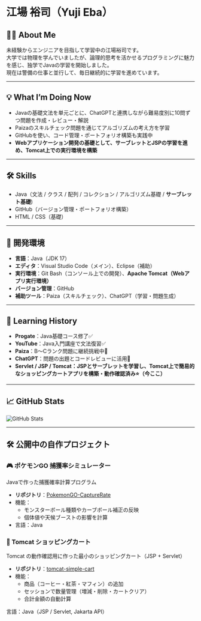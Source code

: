 # 江場 裕司（Yuji Eba）

## 🧑‍💻 About Me
未経験からエンジニアを目指して学習中の江場裕司です。  
大学では物理を学んでいましたが、論理的思考を活かせるプログラミングに魅力を感じ、独学でJavaの学習を開始しました。  
現在は警備の仕事と並行して、毎日継続的に学習を進めています。

---

## 💡 What I’m Doing Now
- Javaの基礎文法を単元ごとに、ChatGPTと連携しながら難易度別に10問ずつ問題を作成・レビュー・解説
- Paizaのスキルチェック問題を通じてアルゴリズムの考え方を学習
- GitHubを使い、コード管理・ポートフォリオ構築も実践中
- **Webアプリケーション開発の基礎として、サーブレットとJSPの学習を進め、Tomcat上での実行環境を構築**

---

## 🛠 Skills
- Java（文法 / クラス / 配列 / コレクション / アルゴリズム基礎 / **サーブレット基礎**)
- GitHub（バージョン管理・ポートフォリオ構築）
- HTML / CSS（基礎）

---

## 🔧 開発環境
- **言語**：Java（JDK 17）
- **エディタ**：Visual Studio Code（メイン）、Eclipse（補助）
- **実行環境**：Git Bash（コンソール上での開発）、**Apache Tomcat（Webアプリ実行環境）**
- **バージョン管理**：GitHub
- **補助ツール**：Paiza（スキルチェック）、ChatGPT（学習・問題生成）

---

## 📘 Learning History
- **Progate**：Java基礎コース修了✅
- **YouTube**：Java入門講座で文法復習✅
- **Paiza**：B〜Cランク問題に継続挑戦中🔁
- **ChatGPT**：問題の出題とコードレビューに活用🔁
- **Servlet / JSP / Tomcat：JSPとサーブレットを学習し、Tomcat上で簡易的なショッピングカートアプリを構築・動作確認済み⭐（今ここ）**
---


## 📈 GitHub Stats
![GitHub Stats](https://github-readme-stats.vercel.app/api?username=yuji421&show_icons=true&theme=tokyonight)

---

## 🛠️ 公開中の自作プロジェクト 

### 🎮 ポケモンGO 捕獲率シミュレーター
Javaで作った捕獲確率計算プログラム  
- **リポジトリ**：[PokemonGO-CaptureRate](https://github.com/yuji421/pokemononGo_catchRate_java)
- 機能：
  - モンスターボール種類やカーブボール補正の反映
  - 個体値や天候ブーストの影響を計算
- 言語：Java

### 🛒 Tomcat ショッピングカート
Tomcat の動作確認用に作った最小のショッピングカート（JSP + Servlet）
- **リポジトリ**：[tomcat-simple-cart](https://github.com/yuji421/shoppingCart)
- 機能：
  - 商品（コーヒー・紅茶・マフィン）の追加
  - セッションで数量管理（増減・削除・カートクリア）
  - 合計金額の自動計算

言語：Java（JSP / Servlet, Jakarta API）

